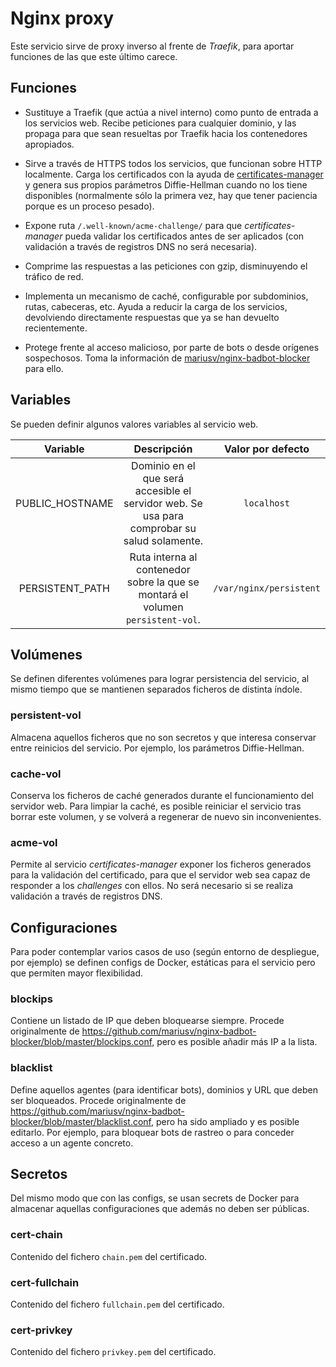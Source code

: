# Nginx proxy

Este servicio sirve de proxy inverso al frente de *Traefik*, para aportar funciones de las que este último carece.

## Funciones

* Sustituye a Traefik (que actúa a nivel interno) como punto de entrada a los servicios web. Recibe peticiones para cualquier dominio, y las propaga para que sean resueltas por Traefik hacia los contenedores apropiados.

* Sirve a través de HTTPS todos los servicios, que funcionan sobre HTTP localmente. Carga los certificados con la ayuda de [certificates-manager](https://gitlab.com/redmic-project/certificates-manager) y genera sus propios parámetros Diffie-Hellman cuando no los tiene disponibles (normalmente sólo la primera vez, hay que tener paciencia porque es un proceso pesado).

* Expone ruta `/.well-known/acme-challenge/` para que *certificates-manager* pueda validar los certificados antes de ser aplicados (con validación a través de registros DNS no será necesaria).

* Comprime las respuestas a las peticiones con gzip, disminuyendo el tráfico de red.

* Implementa un mecanismo de caché, configurable por subdominios, rutas, cabeceras, etc. Ayuda a reducir la carga de los servicios, devolviendo directamente respuestas que ya se han devuelto recientemente.

* Protege frente al acceso malicioso, por parte de bots o desde orígenes sospechosos. Toma la información de [mariusv/nginx-badbot-blocker](https://github.com/mariusv/nginx-badbot-blocker) para ello.

## Variables

Se pueden definir algunos valores variables al servicio web.

| Variable | Descripción | Valor por defecto |
|:-:|:-:|:-:|
| PUBLIC_HOSTNAME | Dominio en el que será accesible el servidor web. Se usa para comprobar su salud solamente. | `localhost` |
| PERSISTENT_PATH | Ruta interna al contenedor sobre la que se montará el volumen `persistent-vol`. | `/var/nginx/persistent` |

## Volúmenes

Se definen diferentes volúmenes para lograr persistencia del servicio, al mismo tiempo que se mantienen separados ficheros de distinta índole.

### persistent-vol

Almacena aquellos ficheros que no son secretos y que interesa conservar entre reinicios del servicio. Por ejemplo, los parámetros Diffie-Hellman.

### cache-vol

Conserva los ficheros de caché generados durante el funcionamiento del servidor web. Para limpiar la caché, es posible reiniciar el servicio tras borrar este volumen, y se volverá a regenerar de nuevo sin inconvenientes.

### acme-vol

Permite al servicio *certificates-manager* exponer los ficheros generados para la validación del certificado, para que el servidor web sea capaz de responder a los *challenges* con ellos. No será necesario si se realiza validación a través de registros DNS.

## Configuraciones

Para poder contemplar varios casos de uso (según entorno de despliegue, por ejemplo) se definen configs de Docker, estáticas para el servicio pero que permiten mayor flexibilidad.

### blockips

Contiene un listado de IP que deben bloquearse siempre. Procede originalmente de https://github.com/mariusv/nginx-badbot-blocker/blob/master/blockips.conf, pero es posible añadir más IP a la lista.

### blacklist

Define aquellos agentes (para identificar bots), dominios y URL que deben ser bloqueados. Procede originalmente de https://github.com/mariusv/nginx-badbot-blocker/blob/master/blacklist.conf, pero ha sido ampliado y es posible editarlo. Por ejemplo, para bloquear bots de rastreo o para conceder acceso a un agente concreto.

## Secretos

Del mismo modo que con las configs, se usan secrets de Docker para almacenar aquellas configuraciones que además no deben ser públicas.

### cert-chain

Contenido del fichero `chain.pem` del certificado.

### cert-fullchain

Contenido del fichero `fullchain.pem` del certificado.

### cert-privkey

Contenido del fichero `privkey.pem` del certificado.
